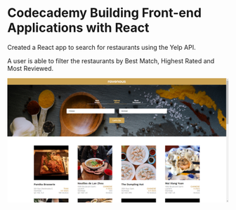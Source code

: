 # Codecademy Building Front-end Applications with React

Created a React app to search for restaurants using the Yelp API.

A user is able to filter the restaurants by Best Match, Highest Rated and Most Reviewed.

![Ravenous](ravenous.png)
